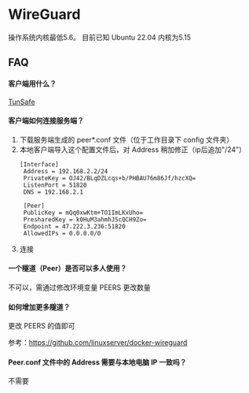 # WireGuard

操作系统内核最低5.6。 目前已知 Ubuntu 22.04 内核为5.15

## FAQ

#### 客户端用什么？

[TunSafe](https://tunsafe.com/)

#### 客户端如何连接服务端？

1. 下载服务端生成的 peer*.conf 文件（位于工作目录下 config 文件夹）
2. 本地客户端导入这个配置文件后，对 Address 稍加修正（ip后追加"/24"）
   ```
   [Interface]
    Address = 192.168.2.2/24
    PrivateKey = OJ42/BLqDZLcqs+b/PHBAU76m86Jf/hzcXQ=
    ListenPort = 51820
    DNS = 192.168.2.1

    [Peer]
    PublicKey = mQq0xwKtm+TO1ImLKxUho=
    PresharedKey = k0HuM3ahmhJ5cQCH9Zo=
    Endpoint = 47.222.3.236:51820
    AllowedIPs = 0.0.0.0/0
   ```
 3. 连接

#### 一个隧道（Peer）是否可以多人使用？

不可以，需通过修改环境变量 PEERS 更改数量

#### 如何增加更多隧道？

更改 PEERS 的值即可

参考：https://github.com/linuxserver/docker-wireguard

#### Peer.conf 文件中的 Address 需要与本地电脑 IP 一致吗？

不需要



